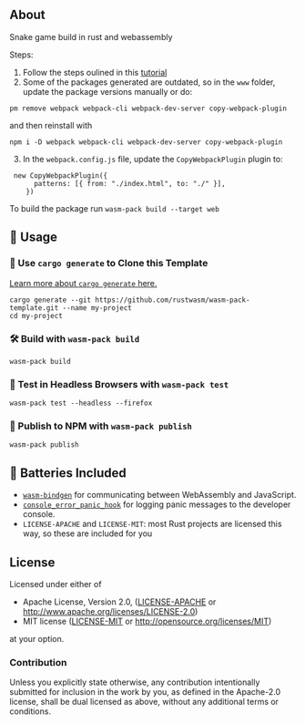 ## About

Snake game build in rust and webassembly

Steps:

1. Follow the steps oulined in this [tutorial](https://rustwasm.github.io/docs/book/game-of-life/introduction.html)
2. Some of the packages generated are outdated, so in the `www` folder, update the package versions manually or do:

```
pm remove webpack webpack-cli webpack-dev-server copy-webpack-plugin
```

and then reinstall with

```
npm i -D webpack webpack-cli webpack-dev-server copy-webpack-plugin
```

3. In the `webpack.config.js` file, update the `CopyWebpackPlugin` plugin to:

```
 new CopyWebpackPlugin({
      patterns: [{ from: "./index.html", to: "./" }],
    })
```

To build the package run `wasm-pack build --target web`

## 🚴 Usage

### 🐑 Use `cargo generate` to Clone this Template

[Learn more about `cargo generate` here.](https://github.com/ashleygwilliams/cargo-generate)

```
cargo generate --git https://github.com/rustwasm/wasm-pack-template.git --name my-project
cd my-project
```

### 🛠️ Build with `wasm-pack build`

```
wasm-pack build
```

### 🔬 Test in Headless Browsers with `wasm-pack test`

```
wasm-pack test --headless --firefox
```

### 🎁 Publish to NPM with `wasm-pack publish`

```
wasm-pack publish
```

## 🔋 Batteries Included

- [`wasm-bindgen`](https://github.com/rustwasm/wasm-bindgen) for communicating
  between WebAssembly and JavaScript.
- [`console_error_panic_hook`](https://github.com/rustwasm/console_error_panic_hook)
  for logging panic messages to the developer console.
- `LICENSE-APACHE` and `LICENSE-MIT`: most Rust projects are licensed this way, so these are included for you

## License

Licensed under either of

- Apache License, Version 2.0, ([LICENSE-APACHE](LICENSE-APACHE) or http://www.apache.org/licenses/LICENSE-2.0)
- MIT license ([LICENSE-MIT](LICENSE-MIT) or http://opensource.org/licenses/MIT)

at your option.

### Contribution

Unless you explicitly state otherwise, any contribution intentionally
submitted for inclusion in the work by you, as defined in the Apache-2.0
license, shall be dual licensed as above, without any additional terms or
conditions.
